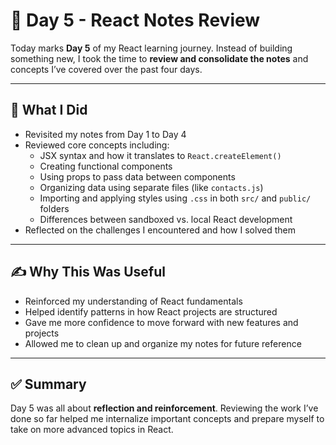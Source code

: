 # 📅 Day 5 - React Notes Review

Today marks **Day 5** of my React learning journey. Instead of building something new, I took the time to **review and consolidate the notes** and concepts I’ve covered over the past four days.

---

## 🧠 What I Did

- Revisited my notes from Day 1 to Day 4
- Reviewed core concepts including:
  - JSX syntax and how it translates to `React.createElement()`
  - Creating functional components
  - Using props to pass data between components
  - Organizing data using separate files (like `contacts.js`)
  - Importing and applying styles using `.css` in both `src/` and `public/` folders
  - Differences between sandboxed vs. local React development
- Reflected on the challenges I encountered and how I solved them

---

## ✍️ Why This Was Useful

- Reinforced my understanding of React fundamentals
- Helped identify patterns in how React projects are structured
- Gave me more confidence to move forward with new features and projects
- Allowed me to clean up and organize my notes for future reference

---

## ✅ Summary

Day 5 was all about **reflection and reinforcement**. Reviewing the work I’ve done so far helped me internalize important concepts and prepare myself to take on more advanced topics in React.
